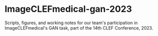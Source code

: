 # ImageCLEFmedical-gan-2023
Scripts, figures, and working notes for our team's participation in ImageCLEFmedical's GAN task, part of the 14th CLEF Conference, 2023.

